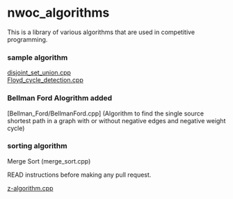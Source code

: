 # nwoc_algorithms
This is a library of various algorithms that are used in competitive programming.

### sample algorithm

[disjoint_set_union.cpp](Algorithms/disjoint_set_union/disjoint_set_union.cpp) <br />
[Floyd_cycle_detection.cpp](Algorithms/Linked_List/Floyd_cycle_detection.cpp)

### Bellman Ford Alogrithm added
[Bellman_Ford/BellmanFord.cpp] (Algorithm to find the single source shortest path in a graph with or without negative edges and negative weight cycle)

### sorting algorithm 
Merge Sort (merge_sort.cpp)

READ instructions before making any pull request.

[z-algorithm.cpp](Algorithms/z-algorithm)
